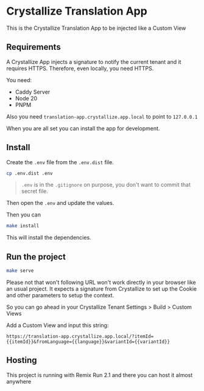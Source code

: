 # Crystallize Translation App

This is the Crystallize Translation App to be injected like a Custom View

## Requirements

A Crystallize App injects a signature to notify the current tenant and it requires HTTPS.
Therefore, even locally, you need HTTPS.

You need:

-   Caddy Server
-   Node 20
-   PNPM

Also you need `translation-app.crystallize.app.local` to point to `127.0.0.1`

When you are all set you can install the app for development.

## Install

Create the `.env` file from the `.env.dist` file.

```bash
cp .env.dist .env
```

> `.env` is in the `.gitignore` on purpose, you don't want to commit that secret file.

Then open the `.env` and update the values.

Then you can

```bash
make install
```

This will install the dependencies.

## Run the project

```bash
make serve
```

Please not that won't following URL won't work directly in your browser like an usual project. It expects a signature from Crystallize to set up the Cookie and other parameters to setup the context.

So you can go ahead in your Crystallize Tenant Settings > Build > Custom Views

Add a Custom View and input this string:

`https://translation-app.crystallize.app.local/?itemId={{itemId}}&fromLanguage={{language}}&variantId={{variantId}}`

## Hosting

This project is running with Remix Run 2.1 and there you can host it almost anywhere
